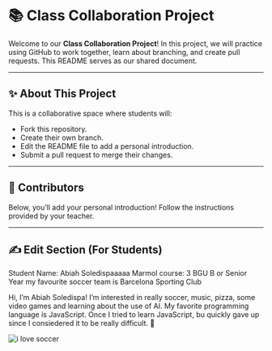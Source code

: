 # 📚 Class Collaboration Project

Welcome to our **Class Collaboration Project**! In this project, we will practice using GitHub to work together, learn about branching, and create pull requests. This README serves as our shared document.

---

## ✨ About This Project

This is a collaborative space where students will:
- Fork this repository.
- Create their own branch.
- Edit the README file to add a personal introduction.
- Submit a pull request to merge their changes.

---

## 👥 Contributors

Below, you’ll add your personal introduction! Follow the instructions provided by your teacher.

---

## ✍️ Edit Section (For Students)
Student Name: Abiah Soledispaaaaa Marmol 
course: 3 BGU B or Senior Year 
my favourite soccer team is Barcelona Sporting Club

Hi, I’m Abiah Soledispa! I’m interested in really soccer, music, pizza, some video games and learning about the use of AI. My favorite programming language is JavaScript. Once I tried to learn JavaScript, bu quickly gave up since I consiedered it to be really difficult. 🚀

 <img src="https://www.barcelonasc.com.ec/wp-content/uploads/2025/01/Web-Generico-1229x1536.jpg" alt="i love soccer"> 
